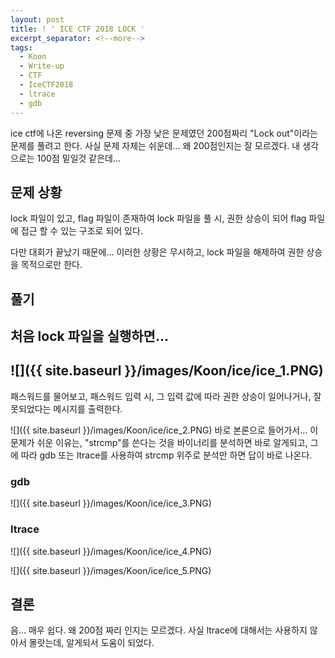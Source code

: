 ```yaml
---
layout: post
title: ! ' ICE CTF 2018 LOCK '
excerpt_separator: <!--more-->
tags:
  - Koon
  - Write-up
  - CTF
  - IceCTF2018
  - ltrace
  - gdb
---
```


ice ctf에 나온 reversing 문제 중 가장 낮은 문제였던 200점짜리 "Lock out"이라는 문제를 풀려고 한다.
사실 문제 자체는 쉬운데... 왜 200점인지는 잘 모르겠다. 내 생각으로는 100점 밑일것 같은데...

<!--more-->

## 문제 상황
lock 파일이 있고, flag 파일이 존재하여 lock 파일을 풀 시, 권한 상승이 되어 flag 파일에 접근 할 수 있는 구조로 되어 있다.

다만 대회가 끝났기 때문에... 이러한 상황은 무시하고, lock 파일을 해제하여 권한 상승을 목적으로만 한다.
## 풀기
처음 lock 파일을 실행하면...
---
![]({{ site.baseurl }}/images/Koon/ice/ice_1.PNG)
---
패스워드를 물어보고, 패스워드 입력 시, 그 입력 값에 따라 권한 상승이 일어나거나, 잘못되었다는 메시지를 출력한다.

![]({{ site.baseurl }}/images/Koon/ice/ice_2.PNG)
바로 본론으로 들어가서... 이문제가 쉬운 이유는, "strcmp"를 쓴다는 것을 바이너리를 분석하면 바로 알게되고, 그에 따라 gdb 또는 ltrace를 사용하여 strcmp 위주로 분석만 하면 답이 바로 나온다.

### gdb
![]({{ site.baseurl }}/images/Koon/ice/ice_3.PNG)

### ltrace
![]({{ site.baseurl }}/images/Koon/ice/ice_4.PNG)

![]({{ site.baseurl }}/images/Koon/ice/ice_5.PNG)
## 결론
음... 매우 쉽다.
왜 200점 짜리 인지는 모르겠다.
사실 ltrace에 대해서는 사용하지 않아서 몰랏는데, 알게되서 도움이 되었다.
